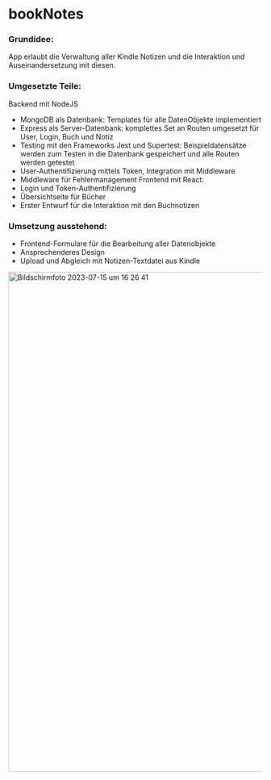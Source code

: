 # bookNotes
### Grundidee:
App erlaubt die Verwaltung aller Kindle Notizen und die Interaktion und Auseinandersetzung mit diesen.
### Umgesetzte Teile:
Backend mit NodeJS
- MongoDB als Datenbank: Templates für alle DatenObjekte implementiert
- Express als Server-Datenbank: komplettes Set an Routen umgesetzt für User, Login, Buch und Notiz
- Testing mit den Frameworks Jest und Supertest: Beispieldatensätze werden zum Testen in die Datenbank gespeichert und alle Routen werden getestet
- User-Authentifizierung mittels Token, Integration mit Middleware
- Middleware für Fehlermanagement
Frontend mit React:
- Login und Token-Authentifizierung
- Übersichtseite für Bücher
- Erster Entwurf für die Interaktion mit den Buchnotizen

### Umsetzung ausstehend:
- Frontend-Formulare für die Bearbeitung aller Datenobjekte
- Ansprechenderes Design
- Upload und Abgleich mit Notizen-Textdatei aus Kindle

  
<img width="991" alt="Bildschirmfoto 2023-07-15 um 16 26 41" src="https://github.com/LLukasLL/bookNotes/assets/109357711/431600f1-ceac-4e86-ac32-002856f24ea1">
